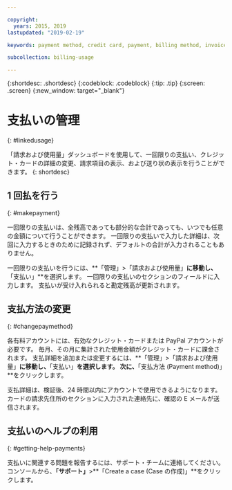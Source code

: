 ```yaml
---

copyright:
  years: 2015, 2019
lastupdated: "2019-02-19"

keywords: payment method, credit card, payment, billing method, invoice, pay

subcollection: billing-usage

---
```


{:shortdesc: .shortdesc}
{:codeblock: .codeblock}
{:tip: .tip}
{:screen: .screen}
{:new_window: target="_blank"}


# 支払いの管理
{: #linkedusage}

「請求および使用量」ダッシュボードを使用して、一回限りの支払い、クレジット・カードの詳細の変更、請求項目の表示、および送り状の表示を行うことができます。
{: shortdesc}


## 1 回払を行う
{: #makepayment}

一回限りの支払いは、全残高であっても部分的な合計であっても、いつでも任意の金額について行うことができます。 一回限りの支払いで入力した詳細は、次回に入力するときのために記録されず、デフォルトの合計が入力されることもありません。  

一回限りの支払いを行うには、**「管理」>「請求および使用量」**に移動し、**「支払い」**を選択します。 一回限りの支払いのセクションのフィールドに入力します。 支払いが受け入れられると勘定残高が更新されます。


## 支払方法の変更
{: #changepaymethod}

各有料アカウントには、有効なクレジット・カードまたは PayPal アカウントが必要です。 毎月、その月に集計された使用金額がクレジット・カードに課金されます。 支払詳細を追加または変更するには、**「管理」>「請求および使用量」**に移動し、**「支払い」**を選択します。 次に、**「支払方法 (Payment method)」**をクリックします。

支払詳細は、検証後、24 時間以内にアカウントで使用できるようになります。 カードの請求先住所のセクションに入力された連絡先に、確認の E メールが送信されます。


## 支払いのヘルプの利用
{: #getting-help-payments}

支払いに関連する問題を報告するには、サポート・チームに連絡してください。 コンソールから、**「サポート」**>**「Create a case (Case の作成)」**をクリックします。
